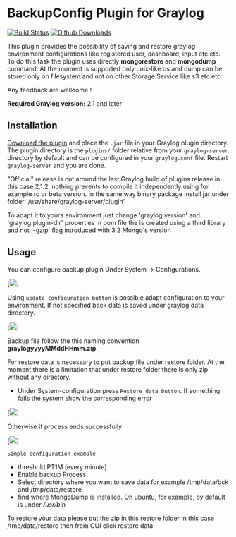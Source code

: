 # BackupConfig Plugin for Graylog

[![Build Status](https://api.travis-ci.org/fbalicchia/graylog-plugin-backup-configuration.svg?branch=master)](https://travis-ci.org/fbalicchia/graylog-plugin-backup-configuration.git)
[![Github Downloads](https://img.shields.io/github/downloads/fbalicchia/graylog-plugin-backup-configuration/total.svg)](https://github.com/fbalicchia/graylog-plugin-backup-configuration/releases)


This plugin provides the possibility of saving and restore graylog environment configurations like registered user, dashboard, input etc.etc. To do this task the plugin uses directly **mongorestore** and **mongodump** command.
At the moment is supported only unix-like os and dump can be stored only on filesystem and not on other Storage Service like s3 etc.etc

Any feedback are wellcome !

**Required Graylog version:** 2.1 and later

Installation
------------

[Download the plugin](https://github.com/fbalicchia/graylog-plugin-backup-configuration/releases)
and place the `.jar` file in your Graylog plugin directory. The plugin directory
is the `plugins/` folder relative from your `graylog-server` directory by default
and can be configured in your `graylog.conf` file.
Restart `graylog-server` and you are done.

"Official" release is cut around the last Graylog build of plugins release in this case 2.1.2, nothing prevents to compile it independently using 
for example rc or beta version. In the same way binary package install jar under folder '/usr/share/graylog-server/plugin'

To adapt it to yours environment just change 'graylog.version' and 'graylog.plugin-dir' properties in pom file
the is created using a third library and not '-gzip' flag introduced with 3.2 Mongo's version


Usage
-----

You can configure backup plugin Under System -> Configurations.

[![](https://github.com/fbalicchia/graylog-plugin-backup-configuration/blob/master/images/backupconf_overview.png)]

Using  `update configuration button` is possible adapt configuration to your environment. If not specified back data is saved under graylog data directory.

[![](https://github.com/fbalicchia/graylog-plugin-backup-configuration/blob/master/images/backupconf_popup.png)]

Backup file follow the this naming convention **graylogyyyyMMddHHmm.zip**

For restore data is necessary to put backup file under restore folder.
At the moment there is a limitation that under restore folder there is only zip without any directory.

* Under System-configuration press `Restore data button`. If something fails the system show the corresponding error

[![](https://github.com/fbalicchia/graylog-plugin-backup-configuration/blob/master/images/backup_conf_restore_fail.png)]

Otherwise if process ends successfully

[![](https://github.com/fbalicchia/graylog-plugin-backup-configuration/blob/master/images/backconfig_restore.png)]


`Simple configuration example`
* threshold PT1M (every minute)
* Enable backup Process
* Select directory where you want to save data for example /tmp/data/bck and /tmp/data/restore
* find where MongoDump is installed. On ubuntu, for example, by default is under */usr/bin*

To restore your data please put the zip in this restore folder in this case /tmp/data/restore then from GUI click restore data





